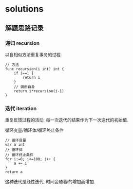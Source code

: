 # solutions

## 解题思路记录

### 递归 recursion

以自相似方法重复事务的过程.

```gotemplate
// 方法
func recursion(i int) int {
    if i==1 {
        return i
    }
    // 调用自身
    return i*recursion(i-1)
}
```

### 迭代 iteration

重复反馈过程的活动, 每一次迭代的结果作为下一次迭代的初始值.

循环变量/循环体/循环终止条件

```gotemplate
// 循环变量
var a int
// 循环体
// 循环终止条件
for i:=0; i<=100; i++ {
    a += i
}
return a
```

这种迭代是线性迭代, 时间会随着i的增加而增加.